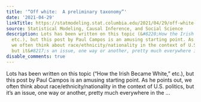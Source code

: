 ```yaml
---
title: '“Off white:  A preliminary taxonomy”'
date: '2021-04-29'
linkTitle: https://statmodeling.stat.columbia.edu/2021/04/29/off-white-a-preliminary-taxonomy/
source: Statistical Modeling, Causal Inference, and Social Science
description: Lots has been written on this topic (&#8220;How the Irish Became White,&#8221;
  etc.), but this post by Paul Campos is an amusing starting point. As he points out,
  we often think about race/ethnicity/nationality in the context of U.S. politics,
  but it&#8217;s an issue, one way or another, pretty much everywhere in the ...
disable_comments: true
---
```

Lots has been written on this topic (&#8220;How the Irish Became White,&#8221; etc.), but this post by Paul Campos is an amusing starting point. As he points out, we often think about race/ethnicity/nationality in the context of U.S. politics, but it&#8217;s an issue, one way or another, pretty much everywhere in the ...